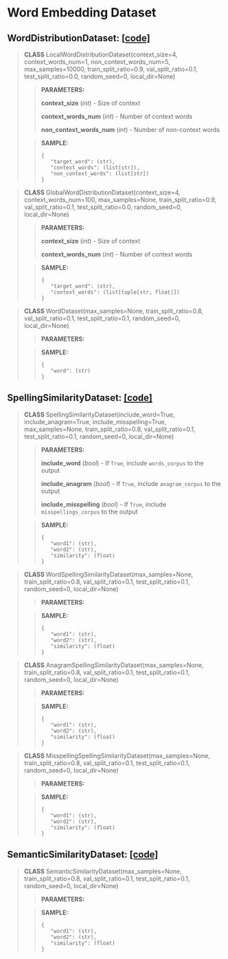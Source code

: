 # Word Embedding Dataset
## WordDistributionDataset: [[code]](https://github.com/TeaKatz/NLP_Datasets/blob/main/src/nlp_datasets/word_embedding/WordDistributionDataset.py)
> **CLASS** LocalWordDistributionDataset(context_size=4, context_words_num=1, non_context_words_num=5, max_samples=10000, train_split_ratio=0.9, val_split_ratio=0.1, test_split_ratio=0.0, random_seed=0, local_dir=None)
>
>>**PARAMETERS:**
>>
>>**context_size** (*int*) - Size of context
>>
>>**context_words_num** (*int*) - Number of context words
>>
>>**non_context_words_num** (*int*) - Number of non-context words
>
>>**SAMPLE:**
>>```
>>{
>>    "target_word": (str), 
>>    "context_words": (list[str]), 
>>    "non_context_words": (list[str])
>>}
>>```

> **CLASS** GlobalWordDistributionDataset(context_size=4, context_words_num=100, max_samples=None, train_split_ratio=0.9, val_split_ratio=0.1, test_split_ratio=0.0, random_seed=0, local_dir=None)
>
>>**PARAMETERS:**
>>
>>**context_size** (*int*) - Size of context
>>
>>**context_words_num** (*int*) - Number of context words
>
>>**SAMPLE:**
>>```
>>{
>>    "target_word": (str), 
>>    "context_words": (list[tuple[str, float]])
>>}
>>```

> **CLASS** WordDataset(max_samples=None, train_split_ratio=0.8, val_split_ratio=0.1, test_split_ratio=0.1, random_seed=0, local_dir=None)
>
>>**PARAMETERS:**
>
>>**SAMPLE:**
>>```
>>{
>>    "word": (str)
>>}
>>```

## SpellingSimilarityDataset: [[code]](https://github.com/TeaKatz/NLP_Datasets/blob/main/src/nlp_datasets/word_embedding/SpellingSimilarityDataset.py)
> **CLASS** SpellingSimilarityDataset(include_word=True, include_anagram=True, include_misspelling=True, max_samples=None, train_split_ratio=0.8, val_split_ratio=0.1, test_split_ratio=0.1, random_seed=0, local_dir=None)
>
>>**PARAMETERS:**
>>
>>**include_word** (*bool*) - If `True`, include `words_corpus` to the output
>>
>>**include_anagram** (*bool*) - If `True`, include `anagram_corpus` to the output
>>
>>**include_misspelling** (*bool*) - If `True`, include `misspellings_corpus` to the output
>
>>**SAMPLE:**
>>```
>>{
>>    "word1": (str),
>>    "word2": (str),
>>    "similarity": (float)
>>}
>>```

> **CLASS** WordSpellingSimilarityDataset(max_samples=None, train_split_ratio=0.8, val_split_ratio=0.1, test_split_ratio=0.1, random_seed=0, local_dir=None)
>
>>**PARAMETERS:**
>
>>**SAMPLE:**
>>```
>>{
>>    "word1": (str),
>>    "word2": (str),
>>    "similarity": (float)
>>}
>>```

> **CLASS** AnagramSpellingSimilarityDataset(max_samples=None, train_split_ratio=0.8, val_split_ratio=0.1, test_split_ratio=0.1, random_seed=0, local_dir=None)
>
>>**PARAMETERS:**
>
>>**SAMPLE:**
>>```
>>{
>>    "word1": (str),
>>    "word2": (str),
>>    "similarity": (float)
>>}
>>```

> **CLASS** MisspellingSpellingSimilarityDataset(max_samples=None, train_split_ratio=0.8, val_split_ratio=0.1, test_split_ratio=0.1, random_seed=0, local_dir=None)
>
>>**PARAMETERS:**
>
>>**SAMPLE:**
>>```
>>{
>>    "word1": (str),
>>    "word2": (str),
>>    "similarity": (float)
>>}
>>```

## SemanticSimilarityDataset: [[code]](https://github.com/TeaKatz/NLP_Datasets/blob/main/src/nlp_datasets/word_embedding/SemanticSimilarityDataset.py)
> **CLASS** SemanticSimilarityDataset(max_samples=None, train_split_ratio=0.8, val_split_ratio=0.1, test_split_ratio=0.1, random_seed=0, local_dir=None)
>
>>**PARAMETERS:**
>
>>**SAMPLE:**
>>```
>>{
>>    "word1": (str),
>>    "word2": (str),
>>    "similarity": (float)
>>}
>>```